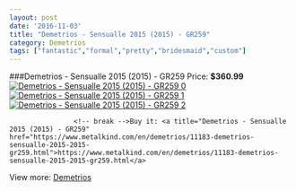 ```yaml
---
layout: post
date: '2016-11-03'
title: "Demetrios - Sensualle 2015 (2015) - GR259"
category: Demetrios
tags: ["fantastic","formal","pretty","bridesmaid","custom"]
---
```

###Demetrios - Sensualle 2015 (2015) - GR259
Price: **$360.99**
<a href="https://www.metalkind.com/en/demetrios/11183-demetrios-sensualle-2015-2015-gr259.html"><img src="http://img.metalkind.com/33627-thickbox_default/demetrios-sensualle-2015-2015-gr259.jpg" alt="Demetrios - Sensualle 2015 (2015) - GR259 0" /></a>
<a href="https://www.metalkind.com/en/demetrios/11183-demetrios-sensualle-2015-2015-gr259.html"><img src="http://img.metalkind.com/33629-thickbox_default/demetrios-sensualle-2015-2015-gr259.jpg" alt="Demetrios - Sensualle 2015 (2015) - GR259 1" /></a>
<a href="https://www.metalkind.com/en/demetrios/11183-demetrios-sensualle-2015-2015-gr259.html"><img src="http://img.metalkind.com/33631-thickbox_default/demetrios-sensualle-2015-2015-gr259.jpg" alt="Demetrios - Sensualle 2015 (2015) - GR259 2" /></a>


					<!-- break -->Buy it: <a title="Demetrios - Sensualle 2015 (2015) - GR259" href="https://www.metalkind.com/en/demetrios/11183-demetrios-sensualle-2015-2015-gr259.html">https://www.metalkind.com/en/demetrios/11183-demetrios-sensualle-2015-2015-gr259.html</a>
View more: [Demetrios](https://www.metalkind.com/en/39-demetrios)